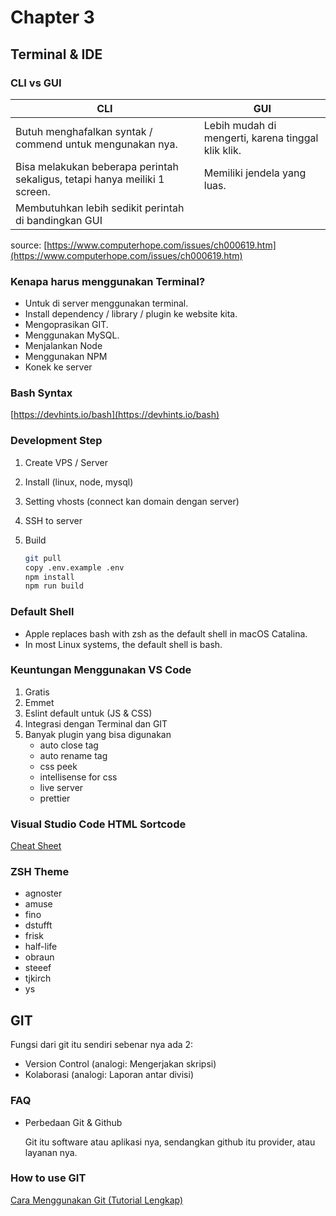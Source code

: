 # Chapter 3

## Terminal & IDE

### CLI vs GUI

| CLI                                                                        | GUI                                                |
| -------------------------------------------------------------------------- | -------------------------------------------------- |
| Butuh menghafalkan syntak / commend untuk mengunakan nya.                  | Lebih mudah di mengerti, karena tinggal klik klik. |
| Bisa melakukan beberapa perintah sekaligus, tetapi hanya meiliki 1 screen. | Memiliki jendela yang luas.                        |
| Membutuhkan lebih sedikit perintah di bandingkan GUI                       |                                                    |

source: [https://www.computerhope.com/issues/ch000619.htm](https://www.computerhope.com/issues/ch000619.htm)

### Kenapa harus menggunakan Terminal?

- Untuk di server menggunakan terminal.
- Install dependency / library / plugin ke website kita.
- Mengoprasikan GIT.
- Menggunakan MySQL.
- Menjalankan Node
- Menggunakan NPM
- Konek ke server

### Bash Syntax

[https://devhints.io/bash](https://devhints.io/bash)

### Development Step

1. Create VPS / Server
2. Install (linux, node, mysql)
3. Setting vhosts (connect kan domain dengan server)
4. SSH to server
5. Build

   ```bash
   git pull
   copy .env.example .env
   npm install
   npm run build
   ```

### Default Shell

- Apple replaces bash with zsh as the default shell in macOS Catalina.
- In most Linux systems, the default shell is bash.

### Keuntungan Menggunakan VS Code

1. Gratis
2. Emmet
3. Eslint default untuk (JS & CSS)
4. Integrasi dengan Terminal dan GIT
5. Banyak plugin yang bisa digunakan
   - auto close tag
   - auto rename tag
   - css peek
   - intellisense for css
   - live server
   - prettier

### Visual Studio Code HTML Sortcode

[Cheat Sheet](https://docs.emmet.io/cheat-sheet/)

### ZSH Theme

- agnoster
- amuse
- fino
- dstufft
- frisk
- half-life
- obraun
- steeef
- tjkirch
- ys

## GIT

Fungsi dari git itu sendiri sebenar nya ada 2:

- Version Control (analogi: Mengerjakan skripsi)
- Kolaborasi (analogi: Laporan antar divisi)

### FAQ

- Perbedaan Git & Github

  Git itu software atau aplikasi nya, sendangkan github itu provider, atau layanan nya.

### How to use GIT

[Cara Menggunakan Git (Tutorial Lengkap)](https://www.niagahoster.co.id/blog/git-tutorial-dasar/)
